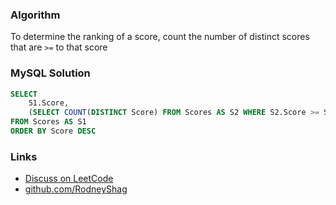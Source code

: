 ### Algorithm

To determine the ranking of a score, count the number of distinct scores that are `>=` to that score

### MySQL Solution

```sql
SELECT
    S1.Score,
    (SELECT COUNT(DISTINCT Score) FROM Scores AS S2 WHERE S2.Score >= S1.Score) AS 'Rank'
FROM Scores AS S1
ORDER BY Score DESC
```

### Links

- [Discuss on LeetCode](https://leetcode.com/problems/rank-scores/discuss/393930)
- [github.com/RodneyShag](https://github.com/RodneyShag)
